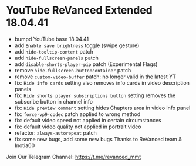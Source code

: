 # YouTube ReVanced Extended 18.04.41
- bumpd YouTube base 18.04.41
- add `Enable save brightness` toggle (swipe gesture)
- add `hide-tooltip-content` patch
- add `hide-fullscreen-panels` patch
- add `disable-shorts-player-pip` patch (Experimental Flags)
- remove `hide-fullscreen-buttoncontainer` patch
- remove `custom-video-buffer` patch: no longer valid in the latest YT
- fix: `Hide info cards` setting also removes info cards in video description panels
- fix: `Hide shorts player subscriptions button` setting removes the subscribe button in channel info
- fix: `Hide preview comment` setting hides Chapters area in video info panel
- fix: `force-vp9-codec` patch applied to wrong method
- fix: default video speed not applied in certain circumstances
- fix: default video quality not applied in portrait video
- refactor: `always-autorepeat` patch
- fix some new bugs, add some new bugs
Thanks to ReVanced team & Inotia00

Join Our Telegram Channel:
https://t.me/revanced_mmt
